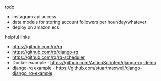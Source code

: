 todo

- instagram api access
- data models for storing account followers per hour/day/whatever
- deploy on amazon ecs

helpful links

- https://github.com/rq/rq
- https://github.com/rq/django-rq
- https://github.com/rq/rq-scheduler
- Docker example - https://github.com/ActionScripted/django-rq-demo
- django-rq example - https://github.com/stuartmaxwell/django-django_rq-example
